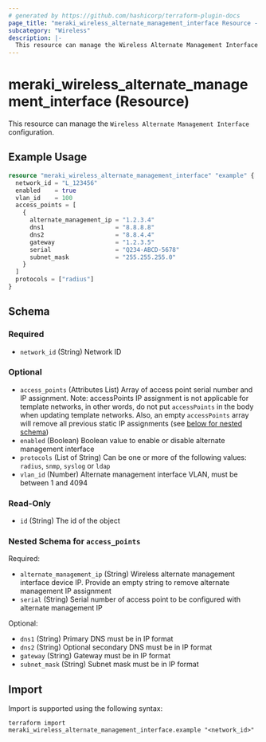 ```yaml
---
# generated by https://github.com/hashicorp/terraform-plugin-docs
page_title: "meraki_wireless_alternate_management_interface Resource - terraform-provider-meraki"
subcategory: "Wireless"
description: |-
  This resource can manage the Wireless Alternate Management Interface configuration.
---
```


# meraki_wireless_alternate_management_interface (Resource)

This resource can manage the `Wireless Alternate Management Interface` configuration.

## Example Usage

```terraform
resource "meraki_wireless_alternate_management_interface" "example" {
  network_id = "L_123456"
  enabled    = true
  vlan_id    = 100
  access_points = [
    {
      alternate_management_ip = "1.2.3.4"
      dns1                    = "8.8.8.8"
      dns2                    = "8.8.4.4"
      gateway                 = "1.2.3.5"
      serial                  = "Q234-ABCD-5678"
      subnet_mask             = "255.255.255.0"
    }
  ]
  protocols = ["radius"]
}
```

<!-- schema generated by tfplugindocs -->
## Schema

### Required

- `network_id` (String) Network ID

### Optional

- `access_points` (Attributes List) Array of access point serial number and IP assignment. Note: accessPoints IP assignment is not applicable for template networks, in other words, do not put `accessPoints` in the body when updating template networks. Also, an empty `accessPoints` array will remove all previous static IP assignments (see [below for nested schema](#nestedatt--access_points))
- `enabled` (Boolean) Boolean value to enable or disable alternate management interface
- `protocols` (List of String) Can be one or more of the following values: `radius`, `snmp`, `syslog` or `ldap`
- `vlan_id` (Number) Alternate management interface VLAN, must be between 1 and 4094

### Read-Only

- `id` (String) The id of the object

<a id="nestedatt--access_points"></a>
### Nested Schema for `access_points`

Required:

- `alternate_management_ip` (String) Wireless alternate management interface device IP. Provide an empty string to remove alternate management IP assignment
- `serial` (String) Serial number of access point to be configured with alternate management IP

Optional:

- `dns1` (String) Primary DNS must be in IP format
- `dns2` (String) Optional secondary DNS must be in IP format
- `gateway` (String) Gateway must be in IP format
- `subnet_mask` (String) Subnet mask must be in IP format

## Import

Import is supported using the following syntax:

```shell
terraform import meraki_wireless_alternate_management_interface.example "<network_id>"
```
